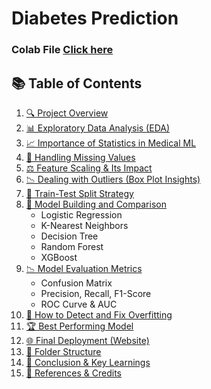 # Diabetes Prediction

### Colab File [Click here](https://colab.research.google.com/drive/1_88sZ62BO-34-oXfchlcO8HIDteiVPcJ?usp=sharing)

## 📚 Table of Contents

1. [🔍 Project Overview](#project-overview)
2. [📊 Exploratory Data Analysis (EDA)](#exploratory-data-analysis-eda)
3. [📈 Importance of Statistics in Medical ML](#importance-of-statistics-in-medical-ml)
4. [📏 Handling Missing Values](#handling-missing-values)
5. [⚖️ Feature Scaling & Its Impact](#feature-scaling--its-impact)
6. [📉 Dealing with Outliers (Box Plot Insights)](#dealing-with-outliers-box-plot-insights)
7. [🔁 Train-Test Split Strategy](#train-test-split-strategy)
8. [🧠 Model Building and Comparison](#model-building-and-comparison)
    - Logistic Regression  
    - K-Nearest Neighbors  
    - Decision Tree  
    - Random Forest  
    - XGBoost
9. [📉 Model Evaluation Metrics](#model-evaluation-metrics)
    - Confusion Matrix  
    - Precision, Recall, F1-Score  
    - ROC Curve & AUC
10. [📌 How to Detect and Fix Overfitting](#how-to-detect-and-fix-overfitting)
11. [🏆 Best Performing Model](#best-performing-model)
12. [🌐 Final Deployment (Website)](#final-deployment-website)
13. [📁 Folder Structure](#folder-structure)
14. [📌 Conclusion & Key Learnings](#conclusion--key-learnings)
15. [📎 References & Credits](#references--credits)

